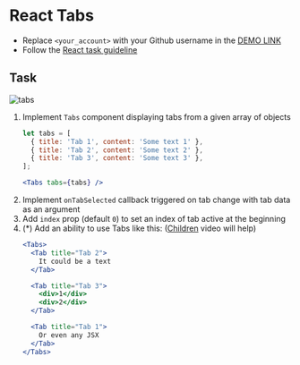 # React Tabs
- Replace `<your_account>` with your Github username in the [DEMO LINK](https://MaxLabliuk.github.io/react_tabs/)
- Follow the [React task guideline](https://github.com/mate-academy/react_task-guideline#react-tasks-guideline)

## Task
![tabs](./description/tabs.gif)
1. Implement `Tabs` component displaying tabs from a given array of objects
    ```javascript
    let tabs = [
      { title: 'Tab 1', content: 'Some text 1' },
      { title: 'Tab 2', content: 'Some text 2' },
      { title: 'Tab 3', content: 'Some text 3' },
    ];
    ```
    ```jsx harmony
    <Tabs tabs={tabs} />
    ```
2. Implement `onTabSelected` callback triggered on tab change with tab data as an argument
3. Add `index` prop (default `0`)  to set an index of tab active at the beginning
4. (*) Add an ability to use Tabs like this: ([Children](https://youtu.be/2dlvPZW_Bx8) video will help)
    ```jsx harmony
    <Tabs>
      <Tab title="Tab 2">
        It could be a text
      </Tab>

      <Tab title="Tab 3">
        <div>1</div>
        <div>2</div>
      </Tab>

      <Tab title="Tab 1">
        Or even any JSX
      </Tab>
    </Tabs>
    ```
